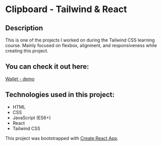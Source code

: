 # Clipboard - Tailwind & React

## Description

This is one of the projects I worked on during the Tailwind CSS learning course. Mainly focused on flexbox, alignment, and responsiveness while creating this project.

## You can check it out here:
[Wallet - demo](https://saneckaa.github.io/clipboard-website-react-tailwind/)

## Technologies used in this project:
- HTML
- CSS
- JavaScript (ES6+)
- React
- Tailwind CSS

This project was bootstrapped with [Create React App](https://github.com/facebook/create-react-app).
